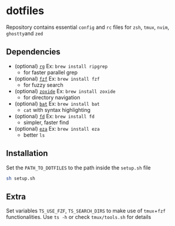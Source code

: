 # dotfiles

Repository contains essential `config` and `rc` files for `zsh`, `tmux`, `nvim`, `ghostty`and `zed`

## Dependencies

- (optional) [`rg`](https://github.com/BurntSushi/ripgrep)  Ex: `brew install ripgrep`
  - for faster parallel grep
- (optional) [`fzf`](https://github.com/junegunn/fzf)  Ex: `brew install fzf`
  - for fuzzy search
- (optional) [`zoxide`](https://github.com/ajeetdsouza/zoxide)  Ex: `brew install zoxide`
  - for directory navigation
- (optional) [`bat`](https://github.com/sharkdp/bat) Ex: `brew install bat`
  - `cat` with syntax highlighting
- (optional) [`fd`](https://github.com/sharkdp/fd) Ex: `brew install fd`
  - simpler, faster find
- (optional) [`eza`](https://github.com/eza-community/eza) Ex: `brew install eza`
  - better `ls` 

## Installation
Set the `PATH_TO_DOTFILES` to the path inside the `setup.sh` file

```sh
sh setup.sh
```

## Extra
Set variables `TS_USE_FZF`, `TS_SEARCH_DIRS` to make use of `tmux`+`fzf` functionalities. Use `ts -h` or check `tmux/tools.sh` for details
